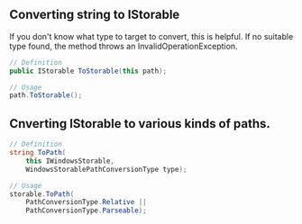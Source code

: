 ## Converting string to IStorable

If you don't know what type to target to convert, this is helpful. If no suitable type found, the method throws an InvalidOperationException.

```c#
// Definition
public IStorable ToStorable(this path);

// Usage
path.ToStorable();
```

## Cnverting IStorable to various kinds of paths.

```c#
// Definition
string ToPath(
    this IWindowsStorable,
    WindowsStorablePathConversionType type);

// Usage
storable.ToPath(
    PathConversionType.Relative ||
    PathConversionType.Parseable);
```

